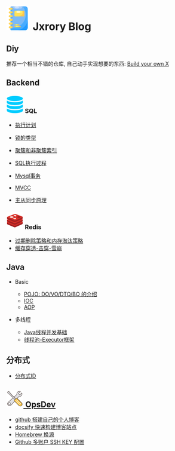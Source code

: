 # ![](/_media/icon/notebook-32.svg) Jxrory Blog <!-- {docsify-ignore-all} -->

## Diy

推荐一个相当不错的仓库, 自己动手实现想要的东西: [Build your own X](https://github.com/danistefanovic/build-your-own-x/blob/master/README.md)

## Backend

### ![](/_media/icon/sql-23.svg) SQL

* [执行计划](/Backend/mysql/执行计划.md)

* [锁的类型](/Backend/mysql/锁的类型.md)
* [聚簇和非聚簇索引](/Backend/mysql/聚簇和非聚簇索引.md)

* [SQL执行过程](/Backend/mysql/SQL执行过程.md)
* [Mysql事务](/Backend/mysql/Mysql事务.md)
* [MVCC](/Backend/mysql/MVCC.md)
* [主从同步原理](/Backend/mysql/主从同步原理.md)

### ![](/_media/icon/redis-23.svg) Redis

* [过期删除策略和内存淘汰策略](/Backend/redis/过期删除策略和内存淘汰策略.md)
* [缓存穿透-击穿-雪崩](/Backend/redis/缓存穿透-击穿-雪崩.md)

## Java

* Basic

  * [POJO: DO/VO/DTO/BO 的介绍](/Backend/java/basic/POJO.md)
  * [IOC](/Backend/java/basic/IOC.md)
  * [AOP](/Backend/java/basic/AOP.md)

* 多线程

  * [Java线程并发基础](/Backend/java/multi_thread/并发基础.md)
  * [线程池-Executor框架](/Backend/java/multi_thread/线程池-Executor框架.md)

## 分布式

* [分布式ID](/Backend/distributed/分布式ID.md)

## [![](/_media/icon/tools-23.svg) OpsDev](/OpsDev/README.md)

* [github 搭建自己的个人博客](/OpsDev/pages-github-io.md)
* [docsify 快速构建博客站点](/OpsDev/docsify-快速构建博客站点.md)
* [Homebrew 换源](/OpsDev/Homebrew换源.md)
* [Github 多账户 SSH KEY 配置](/OpsDev/ssh_github.md)
